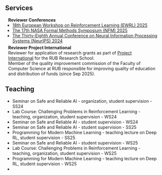 ## Services

<!-- <h4 style="margin:0 10px 0;">Conference Reviewers</h4> -->
<h4 style="margin:0 10px 0;">Reviewer Conferences</h4>

<ul style="margin:0 0 5px;">
  <li><a href="https://euro-workshop-on-reinforcement-learning.github.io/ewrl18/"><autocolor>18th European Workshop on Reinforcement Learning (EWRL) 2025</autocolor></a></li>
  <li><a href="https://shemesh.larc.nasa.gov/nfm2025/"><autocolor>The 17th NASA Formal Methods Symposium (NFM) 2025</autocolor></a></li>
  <li><a href="https://neurips.cc/Conferences/2024"><autocolor>The Thirty-Eighth Annual Conference on Neural Information Processing Systems (NeurIPS) 2024</autocolor></a></li>
</ul>

<!-- <h4 style="margin:0 10px 0;">Journal Reviewers</h4>

<ul style="margin:0 0 20px;">
  <li><a href="https://www.computer.org/csdl/journal/tp"><autocolor>IEEE Transactions on Pattern Analysis and Machine Intelligence (TPAMI)</autocolor></a></li>
  <li><a href="https://www.springer.com/journal/11263"><autocolor>International Journal of Computer Vision (IJCV)</autocolor></a></li>
</ul> -->


<h4 style="margin:0 10px 0;">Reviewer Project International </h4>
<p style="margin:0 10px 0;">
Reviewer for application of research grants as part of <a href="https://www.research-school.rub.de/doctoral-researchers/funding-for-internationalization/project-international"><italics>Project International</italics></a> for the RUB Research School.
</p>

<h4 style="margin:0 10px 0;"></h4>
<p style="margin:0 10px 0;">
Member of the quality improvement commission of the Faculty of Computer Science at RUB responsible for improving quality of education and distribution of funds (since Sep 2025).
</p>


## Teaching

<ul style="margin:0 0 5px;">
  <!-- <li><a href="https://euro-workshop-on-reinforcement-learning.github.io/ewrl18/"><autocolor>18th European Workshop on Reinforcement Learning (EWRL) 2025</autocolor></a></li> -->
  <li>Seminar on Safe and Reliable AI - organization, student supervision - SS24</li>
  <li>Lab Course: Challenging Problems in Reinforcement Learning - teaching, organization, student supervision - WS24</li>
  <li>Seminar on Safe and Reliable AI - student supervision - WS24</li>
  <li>Seminar on Safe and Reliable AI - student supervision - SS25</li>
  <li>Programming for Modern Machine Learning - teaching lecture on Deep RL, student supervision - SS25</li>
  <li>Seminar on Safe and Reliable AI - student supervision - WS25</li>
  <li>Lab Course: Challenging Problems in Reinforcement Learning - teaching, organization, student supervision - WS25</li>
  <li>Programming for Modern Machine Learning - teaching lecture on Deep RL, student supervision - WS25</li>
  <li></li>
</ul>
